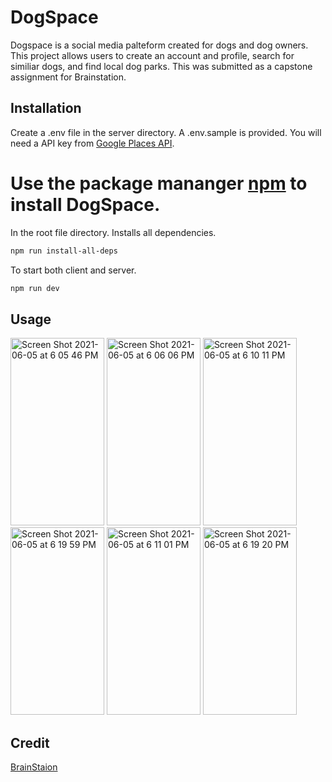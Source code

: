 # DogSpace

Dogspace is a social media palteform created for dogs and dog owners. This project allows users to create an account and profile, search for similiar dogs, and find local dog parks. 
This was submitted as a capstone assignment for Brainstation.
## Installation

Create a .env file in the server directory. A .env.sample is provided. 
You will need a API key from [Google Places API](https://developers.google.com/maps/documentation/places/web-service/overview).

# Use the package mananger [npm](https://www.npmjs.com/) to install DogSpace.

In the root file directory. Installs all dependencies. 
```bash
npm run install-all-deps
```
To start both client and server.
```bash
npm run dev
```
## Usage

<img width="150" height="300" alt="Screen Shot 2021-06-05 at 6 05 46 PM" src="https://user-images.githubusercontent.com/50892294/120906932-72fcde00-c62b-11eb-917d-1ddc6411745e.png"> <img width="150" height="300" alt="Screen Shot 2021-06-05 at 6 06 06 PM" src="https://user-images.githubusercontent.com/50892294/120906938-7d1edc80-c62b-11eb-8633-6ea9ce468b2f.png"> <img width="150" height="300" alt="Screen Shot 2021-06-05 at 6 10 11 PM" src="https://user-images.githubusercontent.com/50892294/120907305-57470700-c62e-11eb-9915-0cf32475a0ef.png"> <img width="150" height="300" alt="Screen Shot 2021-06-05 at 6 19 59 PM" src="https://user-images.githubusercontent.com/50892294/120907319-6332c900-c62e-11eb-8dd1-abfdded6ed7c.png"> <img width="150" height="300" alt="Screen Shot 2021-06-05 at 6 11 01 PM" src="https://user-images.githubusercontent.com/50892294/120907372-c3296f80-c62e-11eb-9f38-dd29a39baded.png"> <img width="150" height="300" alt="Screen Shot 2021-06-05 at 6 19 20 PM" src="https://user-images.githubusercontent.com/50892294/120907379-d0def500-c62e-11eb-8e5c-fc077ee5ab40.png">

## Credit

[BrainStaion](https://www.googleadservices.com/pagead/aclk?sa=L&ai=DChcSEwjk_fyry4HxAhVaH60GHVi7BO4YABACGgJwdg&ae=2&ohost=www.google.com&cid=CAESP-D2MKrhydwaVTgfng8ZlisLzLQ7p_7M3jltetxRhKuqTfnz1exK8YB_Zx1URDn0NYKz8h39zhu9gxHWWCdQJw&sig=AOD64_0jepGzc2t8orw1fXJAyxBZxF6TuA&q&adurl&ved=2ahUKEwiGnvary4HxAhXR3J4KHfH9B5UQ0Qx6BAgEEAE)





